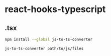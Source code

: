 # react-hooks-typescript







## .tsx

```bash
npm install --global js-to-ts-converter

js-to-ts-converter path/to/js/files
```
